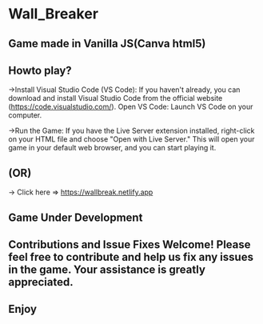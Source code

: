 # Wall_Breaker
## Game made in Vanilla JS(Canva html5)

## Howto play?
->Install Visual Studio Code (VS Code): If you haven't already, you can download and install Visual Studio Code from the official website (https://code.visualstudio.com/).
Open VS Code: Launch VS Code on your computer.

->Run the Game: If you have the Live Server extension installed, right-click on your HTML file and choose "Open with Live Server." 
This will open your game in your default web browser, and you can start playing it.

## (OR)
-> Click here => https://wallbreak.netlify.app

## Game Under Development
## Contributions and Issue Fixes Welcome! Please feel free to contribute and help us fix any issues in the game. Your assistance is greatly appreciated.

## Enjoy
